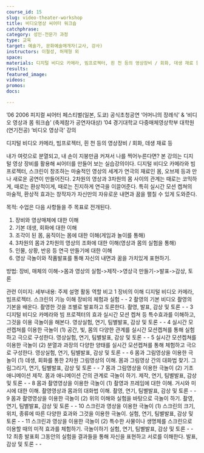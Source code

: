 ```yaml
---
course_id: 15
slug: video-theater-workshop
title: 비디오영상 씨어터 워크숍
catchphrase: 
category: 성인-전문가 과정
type: 교육
target: 예술가, 문화예술매개자(교사, 강사)
instructors: 이철성, 허재형 외
space: 
materials: 디지털 비디오 카메라, 빔프로젝터, 흰 천 등의 영상장비 / 회화, 데생 재료 등
results: 
featured_image:
videos:
promos:
docs:

---
```


’06 2006 피지컬 씨어터 페스티벌(일본, 도쿄) 공식초청공연 ‘어머니의 장례식’ & ‘비디오 영상과 몸 워크숍’ (축제참가 공연자대상)
’04 경기대학교 다중매체영상학부 대학원(연기전공) ‘비디오 영상극’ 강의


디지털 비디오 카메라, 빔프로젝터, 흰 천 등의 영상장비 / 회화, 데생 재료 등

내가 여럿으로 분열되고, 내 손이 지붕만큼 커져서 나를 찍어누른다면? 본 강의는 디지털 영상 장비를 활용해 씨어터를 만들어 보는 실습강의이다. 디지털 비디오 카메라와 빔프로젝터, 스크린이 창조하는 마술적인 영상의 세계가 연극의 재료인 몸, 오브제 등과 만나 새로운 공연이 만들어진다. 2차원의 영상과 3차원의 몸 사이의 관계는 때로는 코믹하게, 때로는 환상적이게, 때로는 진지하게 연극을 이끌어준다. 특히 실시간 모션 켑쳐의 마술적, 환상적 효과는 창작자가 자신만의 자유로운 내면과 꿈을 펼칠 수 있게 도와준다.

목적: 
수업은 다음 사항들을 주 목표로 전개된다.

1. 장비와 영상매체에 대한 이해
2. 기본 데생, 회화에 대한 이해
3. 조각이 된 몸, 움직이는 몸에 대한 이해(게임과 놀이를 통해)
4. 3차원의 몸과 2차원의 영상의 조화에 대한 이해(영상과 몸의 실험을 통해)
5. 인물, 상황, 반응 등 연극 만들기에 대한 이해
6. 영상 극놀이와 작품발표를 통해 자신의 내면과 꿈을 가치있게 표현하기.

방법: 
장비, 매체의 이해->몸과 영상의 실험->제작->영상극 만들기->발표->감상, 토론

관련 이미지: 
세부내용: 
주제  설명  활동  역할  비고
1 장비의 이해  디지털 비디오 카메라, 빔프로젝터. 스크린의 기능 이해  장비의 체험과 실험  - -
2 촬영의 기본  비디오 촬영의 기본을 배운다. 촬영한 것을 조별로 발표하고 토론한다.  촬영, 발표, 감상 및 토론 - -
3 디지털 비디오 카메라와 빔 프로젝터의 효과 실시간 모션 켑쳐 등 특수효과를 이해하고, 그것을 이용 극놀이을 해본다.  영상실험, 연기, 팀별발표, 감상 및 토론 - -
4 실시간 모션켑쳐를 이용한 극놀이 (1) 공간, 빛, 몸의 다양한 관계를 실시간 모션켑쳐를 통해 실험하고 극으로 구성한다. 영상실험, 연기, 팀별발표, 감상 및 토론 - -
5 실시간 모션켑쳐를 이용한 극놀이 (2) 분열과 과장의 다양한 양태를 실시간 모션켑쳐를 통해 체험하고 극으로 구성한다. 영상실험, 연기, 팀별발표, 감상 및 토론 - -
6 몸과 그림영상을 이용한 극놀이 (1)  데생, 회화를 통한 2차원 그림영상의 이해. 몸과 그림영상 간의 대화법 찾기. 그림그리기, 연기, 팀별발표, 감상 및 토론  - -
7 몸과 그림영상을 이용한 극놀이 (2)  기초애니메이션 제작. 몸과 애니메이션 간의 관계로 극놀이 하기. 제작, 연기, 팀별발표, 감상 및 토론 - -
8 몸과 촬영영상을 이용한 극놀이 (1)  촬영과 프레임에 대한 이해. 거시와 미시에 대한 이해. 촬영영상과 몸과의 대화법 이해.  촬영, 연기, 팀별발표, 감상 및 토론 - -
9 몸과 촬영영상을 이용한 극놀이 (2)  위의 이해와 실험을 바탕으로 극놀이 하기. 촬영, 연기, 팀별발표, 감상 및 토론 - -
10  스크린과 영상을 이용한 극놀이 (1)  스크린의 크기, 위치, 종류에 따른 다양한 효과와 그것을 이용한 극놀이.  실험, 연기, 팀별발표, 감상 및 토론 - -
11  스크린과 영상을 이용한 극놀이 (2)  특수한 사물이나 생명체를 스크린으로 이용할 때의 미적 효과를 체험하기. 극놀이하기 실험, 연기, 팀별발표, 감상 및 토론 - -
12  최종 발표회  그동안의 실험을 결과들을 통해 자신을 표현하고 서로를 이해한다. 발표, 감상 및 토론 - -
